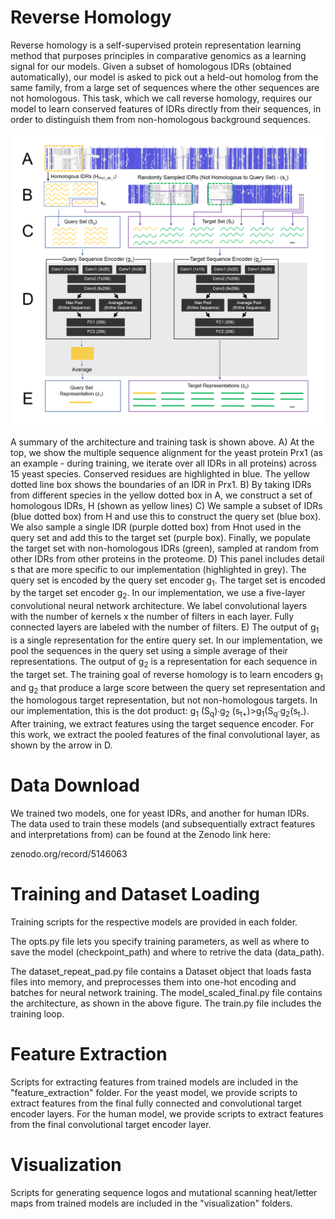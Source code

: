 # Reverse Homology

Reverse homology is a self-supervised protein representation learning method that purposes principles in comparative genomics as a learning signal for our models. Given a subset of homologous IDRs (obtained automatically), our model is asked to pick out a held-out homolog from the same family, from a large set of sequences where the other sequences are not homologous. This task, which we call reverse homology, requires our model to learn conserved features of IDRs directly from their sequences, in order to distinguish them from non-homologous background sequences.

![Architecture](architecture.png)

A summary of the architecture and training task is shown above. A) At the top, we show the multiple sequence alignment for the yeast protein Prx1 (as an example - during training, we iterate over all IDRs in all proteins) across 15 yeast species. Conserved residues are highlighted in blue. The yellow dotted line box shows the boundaries of an IDR in Prx1. B) By taking IDRs from different species in the yellow dotted box in A, we construct a set of homologous IDRs, H (shown as yellow lines) C) We sample a subset of IDRs (blue dotted box) from H and use this to construct the query set (blue box). We also sample a single IDR (purple dotted box) from Hnot used in the query set and add this to the target set (purple box). Finally, we populate the target set with non-homologous IDRs (green), sampled at random from other IDRs from other proteins in the proteome. D) This panel includes detail s that are more specific to our implementation (highlighted in grey). The query set is encoded by the query set encoder g<sub>1</sub>. The target set is encoded by the target set encoder g<sub>2</sub>. In our implementation, we use a five-layer convolutional neural network architecture. We label convolutional layers with the number of kernels x the number of filters in each layer. Fully connected layers are labeled with the number of filters. E) The output of g<sub>1</sub> is a single representation for the entire query set. In our implementation, we pool the sequences in the query set using a simple average of their representations. The output of g<sub>2</sub> is a representation for each sequence in the target set. The training goal of reverse homology is to learn encoders g<sub>1</sub> and g<sub>2</sub> that produce a large score between the query set representation and the homologous target representation, but not non-homologous targets. In our implementation, this is the dot product: g<sub>1</sub> (S<sub>q</sub>)∙g<sub>2</sub> (s<sub>t+</sub>)>g<sub>1</sub>(S<sub>q</sub>∙g<sub>2</sub>(s<sub>t-</sub>). After training, we extract features using the target sequence encoder. For this work, we extract the pooled features of the final convolutional layer, as shown by the arrow in D.

# Data Download

We trained two models, one for yeast IDRs, and another for human IDRs. The data used to train these models (and subsequentially extract features and interpretations from) can be found at the Zenodo link here:

zenodo.org/record/5146063

# Training and Dataset Loading

Training scripts for the respective models are provided in each folder. 

The opts.py file lets you specify training parameters, as well as where to save the model (checkpoint_path) and where to retrive the data (data_path). 

The dataset_repeat_pad.py file contains a Dataset object that loads fasta files into memory, and preprocesses them into one-hot encoding and batches for neural network training. The model_scaled_final.py file contains the architecture, as shown in the above figure. The train.py file includes the training loop.

# Feature Extraction

Scripts for extracting features from trained models are included in the "feature_extraction" folder. For the yeast model, we provide scripts to extract features from the final fully connected and convolutional target encoder layers. For the human model, we provide scripts to extract features from the final convolutional target encoder layer.

# Visualization

Scripts for generating sequence logos and mutational scanning heat/letter maps from trained models are included in the "visualization" folders. 
